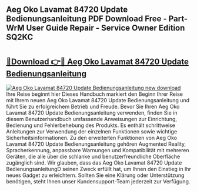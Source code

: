 ## Aeg Oko Lavamat 84720 Update Bedienungsanleitung PDF Download Free - Part-WrM User Guide Repair - Service Owner Edition SQ2KC

# <h2><a href="http://df3ktqu.blite.top/?on=Aeg+Oko+Lavamat+84720+Update+Bedienungsanleitung">🔗Download 👉🔴 Aeg Oko Lavamat 84720 Update Bedienungsanleitung</a></h2>

[![Aeg Oko Lavamat 84720 Update Bedienungsanleitung new download](https://i.imgur.com/lujVjoI.png)](http://df3ktqu.blite.top/?on=Aeg+Oko+Lavamat+84720+Update+Bedienungsanleitung)
Ihre Reise beginnt hier Dieses Handbuch markiert den Beginn Ihrer Reise mit Ihrem neuen Aeg Oko Lavamat 84720 Update Bedienungsanleitung und führt Sie zu erfolgreichem Betrieb und Freude. Bevor Sie Ihren Aeg Oko Lavamat 84720 Update Bedienungsanleitung verwenden, finden Sie in diesem Benutzerhandbuch umfassende Anweisungen zur Einrichtung, Bedienung und Fehlerbehebung des Produkts. Es enthält schrittweise Anleitungen zur Verwendung der einzelnen Funktionen sowie wichtige Sicherheitsinformationen. Zu den erweiterten Funktionen von Aeg Oko Lavamat 84720 Update Bedienungsanleitung gehören Augmented Reality, Spracherkennung, anpassbare Warnungen und Kompatibilität mit mehreren Geräten, die alle über die schlanke und benutzerfreundliche Oberfläche zugänglich sind. Wir glauben, dass das Aeg Oko Lavamat 84720 Update BedienungsanleitungD seinen Zweck erfüllt hat, um Ihnen den Einstieg in Ihr neues Gadget zu erleichtern. Sollten Sie eine Klärung oder Unterstützung benötigen, steht Ihnen unser Kundensupport-Team jederzeit zur Verfügung.
